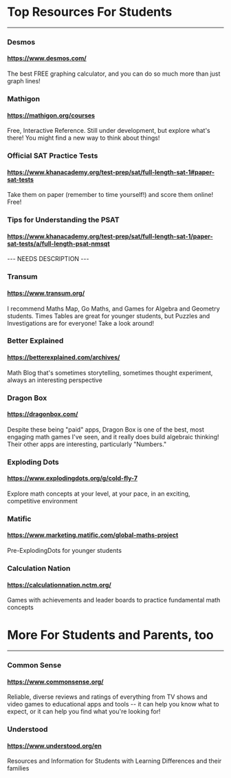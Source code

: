 # Top Resources For Students

---

### Desmos

#### https://www.desmos.com/

The best FREE graphing calculator, and you can do so much more than just graph lines!

### Mathigon

#### https://mathigon.org/courses

Free, Interactive Reference. Still under development, but explore what's there! You might find a new way to think about things!

### Official SAT Practice Tests

#### https://www.khanacademy.org/test-prep/sat/full-length-sat-1#paper-sat-tests

Take them on paper (remember to time yourself!) and score them online! Free!

### Tips for Understanding the PSAT

#### https://www.khanacademy.org/test-prep/sat/full-length-sat-1/paper-sat-tests/a/full-length-psat-nmsqt

--- NEEDS DESCRIPTION ---

### Transum

#### https://www.transum.org/

I recommend Maths Map, Go Maths, and Games for Algebra and Geometry students. Times Tables are great for younger students, but Puzzles and Investigations are for everyone! Take a look around!

### Better Explained

#### https://betterexplained.com/archives/

Math Blog that's sometimes storytelling, sometimes thought experiment, always an interesting perspective

### Dragon Box

#### https://dragonbox.com/

Despite these being "paid" apps, Dragon Box is one of the best, most engaging math games I've seen, and it really does build algebraic thinking! Their other apps are interesting, particularly "Numbers."

### Exploding Dots

#### https://www.explodingdots.org/g/cold-fly-7

Explore math concepts at your level, at your pace, in an exciting, competitive environment

### Matific

#### https://www.marketing.matific.com/global-maths-project

Pre-ExplodingDots for younger students

### Calculation Nation

#### https://calculationnation.nctm.org/

Games with achievements and leader boards to practice fundamental math concepts

# More For Students and Parents, too

---

### Common Sense

#### https://www.commonsense.org/

Reliable, diverse reviews and ratings of everything from TV shows and video games to educational apps and tools -- it can help you know what to expect, or it can help you find what you're looking for!

### Understood

#### https://www.understood.org/en

Resources and Information for Students with Learning Differences and their families
